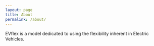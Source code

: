```yaml
---
layout: page
title: About
permalink: /about/
---
```


EVflex is a model dedicated to using the flexibility inherent in Electric Vehicles.
